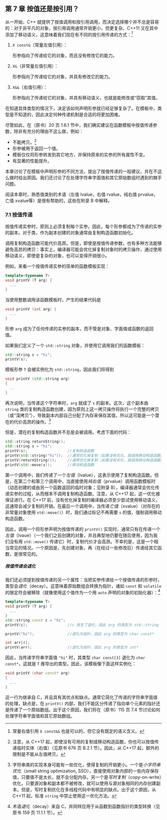## 第 7 章    按值还是按引用？

从一开始，C++ 就提供了按值调用和按引用调用，而决定选择哪个并不总是容易的：对于非平凡的对象，按引用调用通常开销更小，但更复杂。C++11 又在其中添加了移动语义，这意味着我们现在有不同的按引用传递的方式：[^1]

[^1]:常量右值引用 `X const&&` 也是可以的，但它没有既定的语义含义。

1. `X const&`（常量左值引用）：

   形参指向了传递给它的对象，而且没有修改它的能力。

2. `X&`（非常量左值引用）：

   形参指向了传递给它的对象，并具有修改它的能力。

3. `X&&`（右值引用）：

   形参指向了传递给它的对象，并具有移动语义，也就是能修改或“窃取”其值。

在知道具体类型的情况下，决定该如何声明形参就已经足够复杂了。在模板中，类型是不知道的，因此决定何种传递机制是合适的将更加困难。

尽管如此，在（原书）20 页 1.6.1 节中，我们确实建议在函数模板中按值传递参数，除非有充分的理由不这么做，例如：

+ 不能拷贝。[^2]
+ 形参被用于返回一个值。
+ 模板仅仅将形参转发到其它地方，并保持原来的实参的所有属性不变。
+ 有显著的性能提升。

[^2]:注意，从 C++17 起，即使没有可用的复制或移动构造函数，你也可以按值传递临时实体（右值）（见原书 676 页 B.2.1 节）。因此，从 C++17 起，额外的限制是不能从左值拷贝。

本章讨论了在模板中声明形参的不同方法，提出了按值传递的一般建议，并在不这么做时给出原因。我们还讨论了在处理字符串字面值和其它原始数组时遇到的棘手问题。

阅读本章时，熟悉值类别的术语（左值 lvalue，右值 rvalue，纯右值 prvalue，亡值 xvalue等）是很有帮助的，这些在附录 B 中解释。

### 7.1    按值传递

按值传递实参时，原则上必须复制每个实参。因此，每个形参都成为了传递的实参的副本。对于类，作为副本创建的对象通常由复制构造函数初始化。

调用复制构造函数可能代价高昂。但是，即使是按值传递参数，也有多种方法能够避免高昂的拷贝：事实上，编译器可能会优化掉复制对象时的拷贝操作，通过使用移动语义，即使是复杂的对象，也可以变得开销很小。

例如，来看一个按值传递实参的简单的函数模板实现：

```c++
template<typename T>
void printV (T arg) {
  ...
}
```

当使用整数调用该函数模板时，产生的结果代码是

```c++
void printV (int arg) {
  ...
}
```

形参 `arg` 成为了任何传递的实参的副本，而不管是对象、字面值或函数的返回值。

如果我们定义了一个 `std::string` 对象，并使用它调用我们的函数模板：

```c++
std::string s = "hi";
printV(s);
```

模板形参 `T` 会被实例化为 `std::string`，因此我们将得到

```c++
void printV (std::string arg)
{
  ..
}
```

再次说明，当传递这个字符串时，`arg` 就成了 `s` 的副本。这次，这个副本由 `string` 类的复制构造函数创建，因为原则上这一拷贝操作将执行一个完整的拷贝（或“深拷贝”），导致副本内部自己分配了内存来保存其值，所以这可能是一个潜在的代价高昂的操作。[^3]

[^3]:字符串类的实现本身可能有一些优化，使得复制的开销更小。一个是*小字符串优化*（small string optimization, SSO），直接使用对象内部的一些内存保存值，只要值不是太长，就不会分配内存。另一个是*写时复制*（copy-on-write）优化，只要源对象和副本都不被修改，就可以使用与源对象相同的内存创建副本。但是，写时复制优化在多线程代码中有明显的缺点。出于这个原因，从 C++11 起，标准 `string` 中禁止使用这一优化方法。

但是，潜在的复制构造函数并不总是会被调用。考虑下面的代码：

```c++
std::string returnString();
std::string s = "hi";
printV(s);					//复制构造函数
printV(std::string("hi"));	//通常优化掉复制（如果没有优化，就调用移动构造函数）
printV(returnString());		//通常优化掉复制（如果没有优化，就调用移动构造函数）
printV(std::move(s));		//移动构造函数
```

第一个调用中，我们传递了一个*左值*（lvalue），这表示使用了复制构造函数。但是，在第二个和第三个调用中，当直接使用*纯右值*（prvalue）调用函数模板时（动态创建的或由另一个函数返回的临时对象；见附录 B），编译器通常会优化传递实参的过程，从而根本不调用复制构造函数。注意，从 C++17 起，这一优化被保证进行。在 C++17 前，没有优化掉复制的编译器必须至少尝试使用移动语义，这通常会减少复制的开销。在最后一个调用中，当传递*亡值*（xvalue）（对存在的非常量对象使用 `std::move()`）时，我们通过标记不再需要 `s` 的值，强制调用移动构造函数。

因此，调用一个将形参声明为按值传递的 `printV()` 实现时，通常只有在传递一个*左值*（lvaue）（一个我们之前创建的对象，并且典型地仍要在随后使用，因为我们没有用 `std::move()` 传递它）时，复制代价才会高昂。不幸的是，这是一个相当常见的情况。一个原因是，先创建对象，再（在经过一些修改后）传递给其它函数，是很常见的。

##### 按值传递会退化

我们还必须提到按值传递的另一个属性：当把实参传递给一个按值传递的形参时，类型会*退化*（decay）。这意味着原始数组会转换为指针，诸如 `const` 和 `volatile` 的限定符会被移除（就像使用这个值作为一个用 `auto` 声明的对象的初始化器）：[^4]

```c++
template<typename T>
void printV (T arg) {
  ...
}
std::string const c = "hi";
printV(c);					//c 发生了退化，因此 arg 的类型为 std::string

printV("hi");				//退化为指针，因此 arg 的类型为 char const*

int arr[4];
printV(arr);				//退化为指针，因此 arg 的类型为 int*
```

[^4]:术语*退化*（decay）来自 C，并同样应用于从函数到函数指针的类型转换（见原书 159 页 11.1.1 节）。

因此，当传递字符串字面值 `"hi"` 时，其类型 `char const[3]` 退化为 `char const*`，这就是 `T` 推导出的类型。因此，该模板像下面这样实例化：

```c++
void printV (char const* arg)
{
  ...
}
```

这一行为继承自 C，并且具有其优点和缺点。通常它简化了传递的字符串字面值的处理，缺点是，在 `printV()` 内部，我们不能区分传递了指向单个元素的指针还是传递了一个原始数组。出于这个原因，我们将在（原书）115 页 7.4 节讨论如何处理字符串字面值和其它原始数组。